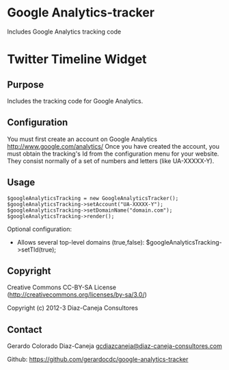 Google Analytics-tracker
========================

Includes Google Analytics tracking code



Twitter Timeline Widget
=======================

Purpose
-------
Includes the tracking code for Google Analytics.

Configuration
-------------
You must first create an account on Google Analytics
http://www.google.com/analytics/
Once you have created the account, you must obtain the tracking's Id from the configuration menu for your website. They consist normally of a set of numbers and letters (like UA-XXXXX-Y).

Usage
-----
	$googleAnalyticsTracking = new GoogleAnalyticsTracker();
	$googleAnalyticsTracking->setAccount("UA-XXXXX-Y");
	$googleAnalyticsTracking->setDomainName("domain.com");
	$googleAnalyticsTracking->render();

Optional configuration:

* Allows several top-level domains (true,false):   $googleAnalyticsTracking->setTld(true);

Copyright
---------
Creative Commons CC-BY-SA License (http://creativecommons.org/licenses/by-sa/3.0/)

Copyright (c) 2012-3 Diaz-Caneja Consultores

Contact
--------
Gerardo Colorado Diaz-Caneja   gcdiazcaneja@diaz-caneja-consultores.com

Github: https://github.com/gerardocdc/google-analytics-tracker